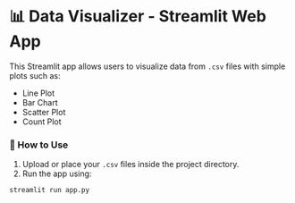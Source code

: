 # 📊 Data Visualizer - Streamlit Web App

This Streamlit app allows users to visualize data from `.csv` files with simple plots such as:

- Line Plot
- Bar Chart
- Scatter Plot
- Count Plot

### 🚀 How to Use

1. Upload or place your `.csv` files inside the project directory.
2. Run the app using:

```bash
streamlit run app.py
